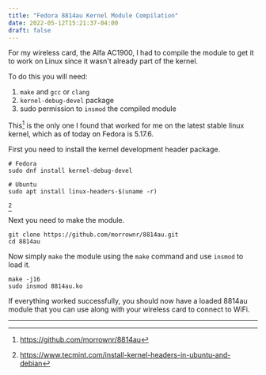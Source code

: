```yaml
---
title: "Fedora 8814au Kernel Module Compilation"
date: 2022-05-12T15:21:37-04:00
draft: false
---
```


For my wireless card, the Alfa AC1900, I had to compile the module to get it to
work on Linux since it wasn't already part of the kernel.

To do this you will need:

1. `make` and `gcc` or `clang`
1. `kernel-debug-devel` package
1. sudo permission to `insmod` the compiled module

This[^1] is the only one I found that worked for me on the latest stable linux
kernel, which as of today on Fedora is 5.17.6.

First you need to install the kernel development header package.

```
# Fedora
sudo dnf install kernel-debug-devel

# Ubuntu
sudo apt install linux-headers-$(uname -r)
```
[^2]

Next you need to make the module.

```
git clone https://github.com/morrownr/8814au.git
cd 8814au
```

Now simply `make` the module using the `make` command and use `insmod` to load
it.

```
make -j16
sudo insmod 8814au.ko
```

If everything worked successfully, you should now have a loaded 8814au module
that you can use along with your wireless card to connect to WiFi.

---

[^1]: https://github.com/morrownr/8814au
[^2]: https://www.tecmint.com/install-kernel-headers-in-ubuntu-and-debian
